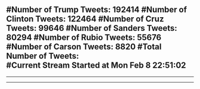 #Number of Trump Tweets: 192414
#Number of Clinton Tweets: 122464
#Number of Cruz Tweets: 99646
#Number of Sanders Tweets: 80294
#Number of Rubio Tweets: 55676
#Number of Carson Tweets: 8820
#Total Number of Tweets:  
#Current Stream Started at Mon Feb  8 22:51:02
---
---
---
